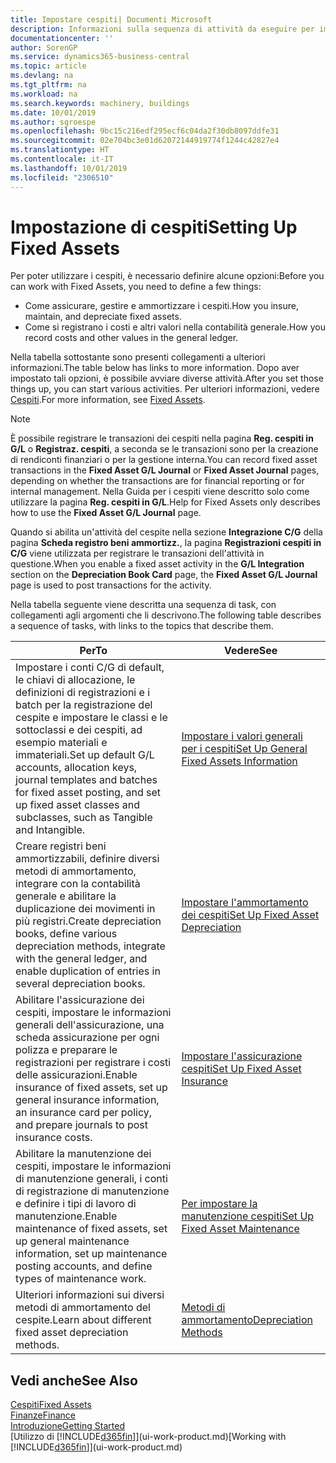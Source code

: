 ```yaml
---
title: Impostare cespiti| Documenti Microsoft
description: Informazioni sulla sequenza di attività da eseguire per impostare i cespiti, ad esempio macchinari o edifici.
documentationcenter: ''
author: SorenGP
ms.service: dynamics365-business-central
ms.topic: article
ms.devlang: na
ms.tgt_pltfrm: na
ms.workload: na
ms.search.keywords: machinery, buildings
ms.date: 10/01/2019
ms.author: sgroespe
ms.openlocfilehash: 9bc15c216edf295ecf6c04da2f30db8097ddfe31
ms.sourcegitcommit: 02e704bc3e01d62072144919774f1244c42827e4
ms.translationtype: HT
ms.contentlocale: it-IT
ms.lasthandoff: 10/01/2019
ms.locfileid: "2306510"
---
```

# <a name="setting-up-fixed-assets"></a><span data-ttu-id="8b049-103">Impostazione di cespiti</span><span class="sxs-lookup"><span data-stu-id="8b049-103">Setting Up Fixed Assets</span></span>
<span data-ttu-id="8b049-104">Per poter utilizzare i cespiti, è necessario definire alcune opzioni:</span><span class="sxs-lookup"><span data-stu-id="8b049-104">Before you can work with Fixed Assets, you need to define a few things:</span></span>  

* <span data-ttu-id="8b049-105">Come assicurare, gestire e ammortizzare i cespiti.</span><span class="sxs-lookup"><span data-stu-id="8b049-105">How you insure, maintain, and depreciate fixed assets.</span></span>  
* <span data-ttu-id="8b049-106">Come si registrano i costi e altri valori nella contabilità generale.</span><span class="sxs-lookup"><span data-stu-id="8b049-106">How you record costs and other values in the general ledger.</span></span>  

<span data-ttu-id="8b049-107">Nella tabella sottostante sono presenti collegamenti a ulteriori informazioni.</span><span class="sxs-lookup"><span data-stu-id="8b049-107">The table below has links to more information.</span></span> <span data-ttu-id="8b049-108">Dopo aver impostato tali opzioni, è possibile avviare diverse attività.</span><span class="sxs-lookup"><span data-stu-id="8b049-108">After you set those things up, you can start various activities.</span></span> <span data-ttu-id="8b049-109">Per ulteriori informazioni, vedere [Cespiti](fa-manage.md).</span><span class="sxs-lookup"><span data-stu-id="8b049-109">For more information, see [Fixed Assets](fa-manage.md).</span></span>  

> [!NOTE]  
>   <span data-ttu-id="8b049-110">È possibile registrare le transazioni dei cespiti nella pagina **Reg. cespiti in G/L** o **Registraz. cespiti**, a seconda se le transazioni sono per la creazione di rendiconti finanziari o per la gestione interna.</span><span class="sxs-lookup"><span data-stu-id="8b049-110">You can record fixed asset transactions in the **Fixed Asset G/L Journal** or **Fixed Asset Journal** pages, depending on whether the transactions are for financial reporting or for internal management.</span></span> <span data-ttu-id="8b049-111">Nella Guida per i cespiti viene descritto solo come utilizzare la pagina **Reg. cespiti in G/L**.</span><span class="sxs-lookup"><span data-stu-id="8b049-111">Help for Fixed Assets only describes how to use the **Fixed Asset G/L Journal** page.</span></span>  

<span data-ttu-id="8b049-112">Quando si abilita un'attività del cespite nella sezione **Integrazione C/G** della pagina **Scheda registro beni ammortizz.**, la pagina **Registrazioni cespiti in C/G** viene utilizzata per registrare le transazioni dell'attività in questione.</span><span class="sxs-lookup"><span data-stu-id="8b049-112">When you enable a fixed asset activity in the **G/L Integration** section on the **Depreciation Book Card** page, the **Fixed Asset G/L Journal** page is used to post transactions for the activity.</span></span>

<span data-ttu-id="8b049-113">Nella tabella seguente viene descritta una sequenza di task, con collegamenti agli argomenti che li descrivono.</span><span class="sxs-lookup"><span data-stu-id="8b049-113">The following table describes a sequence of tasks, with links to the topics that describe them.</span></span>  

| <span data-ttu-id="8b049-114">Per</span><span class="sxs-lookup"><span data-stu-id="8b049-114">To</span></span> | <span data-ttu-id="8b049-115">Vedere</span><span class="sxs-lookup"><span data-stu-id="8b049-115">See</span></span> |
| --- | --- |
| <span data-ttu-id="8b049-116">Impostare i conti C/G di default, le chiavi di allocazione, le definizioni di registrazioni e i batch per la registrazione del cespite e impostare le classi e le sottoclassi e dei cespiti, ad esempio materiali e immateriali.</span><span class="sxs-lookup"><span data-stu-id="8b049-116">Set up default G/L accounts, allocation keys, journal templates and batches for fixed asset posting, and set up fixed asset classes and subclasses, such as Tangible and Intangible.</span></span> |[<span data-ttu-id="8b049-117">Impostare i valori generali per i cespiti</span><span class="sxs-lookup"><span data-stu-id="8b049-117">Set Up General Fixed Assets Information</span></span>](fa-how-setup-general.md) |
| <span data-ttu-id="8b049-118">Creare registri beni ammortizzabili, definire diversi metodi di ammortamento, integrare con la contabilità generale e abilitare la duplicazione dei movimenti in più registri.</span><span class="sxs-lookup"><span data-stu-id="8b049-118">Create depreciation books, define various depreciation methods, integrate with the general ledger, and enable duplication of entries in several depreciation books.</span></span> |[<span data-ttu-id="8b049-119">Impostare l'ammortamento dei cespiti</span><span class="sxs-lookup"><span data-stu-id="8b049-119">Set Up Fixed Asset Depreciation</span></span>](fa-how-setup-depreciation.md) |
| <span data-ttu-id="8b049-120">Abilitare l'assicurazione dei cespiti, impostare le informazioni generali dell'assicurazione, una scheda assicurazione per ogni polizza e preparare le registrazioni per registrare i costi delle assicurazioni.</span><span class="sxs-lookup"><span data-stu-id="8b049-120">Enable insurance of fixed assets, set up general insurance information, an insurance card per policy, and prepare journals to post insurance costs.</span></span> |[<span data-ttu-id="8b049-121">Impostare l'assicurazione cespiti</span><span class="sxs-lookup"><span data-stu-id="8b049-121">Set Up Fixed Asset Insurance</span></span>](fa-how-setup-insurance.md) |
| <span data-ttu-id="8b049-122">Abilitare la manutenzione dei cespiti, impostare le informazioni di manutenzione generali, i conti di registrazione di manutenzione e definire i tipi di lavoro di manutenzione.</span><span class="sxs-lookup"><span data-stu-id="8b049-122">Enable maintenance of fixed assets, set up general maintenance information, set up maintenance posting accounts, and define types of maintenance work.</span></span> |[<span data-ttu-id="8b049-123">Per impostare la manutenzione cespiti</span><span class="sxs-lookup"><span data-stu-id="8b049-123">Set Up Fixed Asset Maintenance</span></span>](fa-how-setup-maintenance.md) |
| <span data-ttu-id="8b049-124">Ulteriori informazioni sui diversi metodi di ammortamento del cespite.</span><span class="sxs-lookup"><span data-stu-id="8b049-124">Learn about different fixed asset depreciation methods.</span></span> |[<span data-ttu-id="8b049-125">Metodi di ammortamento</span><span class="sxs-lookup"><span data-stu-id="8b049-125">Depreciation Methods</span></span>](fa-depreciation-methods.md) |

## <a name="see-also"></a><span data-ttu-id="8b049-126">Vedi anche</span><span class="sxs-lookup"><span data-stu-id="8b049-126">See Also</span></span>
[<span data-ttu-id="8b049-127">Cespiti</span><span class="sxs-lookup"><span data-stu-id="8b049-127">Fixed Assets</span></span>](fa-manage.md)  
[<span data-ttu-id="8b049-128">Finanze</span><span class="sxs-lookup"><span data-stu-id="8b049-128">Finance</span></span>](finance.md)  
[<span data-ttu-id="8b049-129">Introduzione</span><span class="sxs-lookup"><span data-stu-id="8b049-129">Getting Started</span></span>](product-get-started.md)  
<span data-ttu-id="8b049-130">[Utilizzo di [!INCLUDE[d365fin](includes/d365fin_md.md)]](ui-work-product.md)</span><span class="sxs-lookup"><span data-stu-id="8b049-130">[Working with [!INCLUDE[d365fin](includes/d365fin_md.md)]](ui-work-product.md)</span></span>
